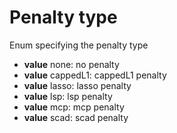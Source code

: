 # Penalty type

Enum specifying the penalty type

- **value** none: no penalty
- **value** cappedL1: cappedL1 penalty
- **value** lasso: lasso penalty
- **value** lsp: lsp penalty
- **value** mcp: mcp penalty
- **value** scad: scad penalty